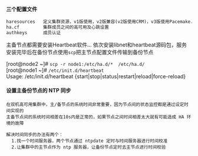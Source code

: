 #### 三个配置文件
```txt
haresources   定义集群资源，v1版使用，v2版兼容(v2版使用CRM)，v3版使用Pacemake...
ha.cf         集群成员之间的高可用及心跳设置
authkeys      成员认证
```
主备节点都需要安装Heartbeat软件...
依次安装libnet和heartbeat源码包，服务安装完毕后在备份节点使用`scp`把主节点配置文件传输到备份节点

[root@node2 ~]# `scp -r node1:/etc/ha.d/*  /etc/ha.d/`  
[root@node1 ~]# `/etc/init.d/heartbeat`  
Usage: /etc/init.d/heartbeat {start|stop|status|restart|reload|force-reload}   

#### 设置主备份节点的 NTP 同步
```
在双机高可用集群中，主/备节点的系统时间非常重要，因为节点间的状态监控都是通过设定时间实现的
主备节点间的系统时间相差在10s内是正常的，如果节点之间时间相差太大就有可能造成 HA 环境的故障

解决时间同步的办法有两个：
  1.找一个时间服务器，两个节点通过 ntpdate 定时与时间服务器进行时间校准
  2.让集群中的主节点作为 ntp 服务器，让备份节点定时去主节点进行时间校验
```
